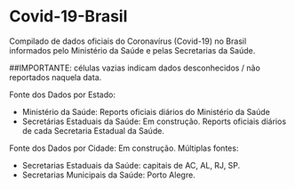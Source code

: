 # Covid-19-Brasil
Compilado de dados oficiais do Coronavírus (Covid-19) no Brasil informados pelo Ministério da Saúde e pelas Secretarias da Saúde.

##IMPORTANTE: células vazias indicam dados desconhecidos / não reportados naquela data.

Fonte dos Dados por Estado: 
- Ministério da Saúde: Reports oficiais diários do Ministério da Saúde
- Secretárias Estaduais da Saúde: Em construção. Reports oficiais diários de cada Secretaria Estadual da Saúde.

Fonte dos Dados por Cidade: Em construção. Múltiplas fontes: 
 - Secretarias Estaduais da Saúde: capitais de AC, AL, RJ, SP.
 - Secretarias Municipais da Saúde: Porto Alegre.
